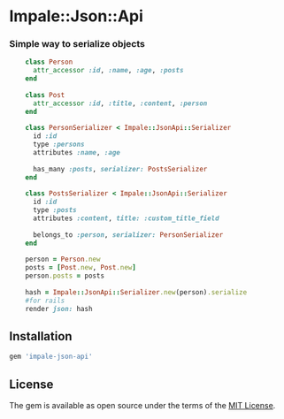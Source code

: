 # Impale::Json::Api

### Simple way to serialize objects

```ruby    
    class Person
      attr_accessor :id, :name, :age, :posts
    end
    
    class Post
      attr_accessor :id, :title, :content, :person
    end
    
    class PersonSerializer < Impale::JsonApi::Serializer
      id :id
      type :persons
      attributes :name, :age
      
      has_many :posts, serializer: PostsSerializer
    end
    
    class PostsSerializer < Impale::JsonApi::Serializer
      id :id
      type :posts
      attributes :content, title: :custom_title_field
      
      belongs_to :person, serializer: PersonSerializer
    end
    
    person = Person.new
    posts = [Post.new, Post.new]
    person.posts = posts
    
    hash = Impale::JsonApi::Serializer.new(person).serialize
    #for rails
    render json: hash
```


## Installation

```ruby
gem 'impale-json-api'
```


## License

The gem is available as open source under the terms of the [MIT License](http://opensource.org/licenses/MIT).


